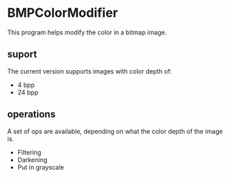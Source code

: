 # BMPColorModifier
This program helps modify the color in  a bitmap image.

## suport
The current version supports images with color depth of:
  - 4 bpp
  - 24 bpp
  
## operations
A set of ops are available, depending on what the color depth of the image is. 
  - Filtering
  - Darkening
  - Put in grayscale
